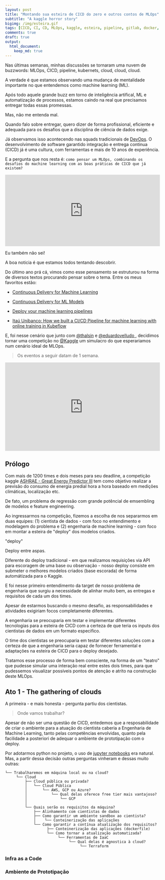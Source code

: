 ```yaml
---
layout: post
title: "Montando sua esteira de CICD do zero e outros contos de MLOps"
subtitle: "A kaggle horror story"
bigimg: /img/esteira.gif
tags: [CICD, CI, CD, MLOps, kaggle, esteira, pipeline, gitlab, docker, aws, s3, lambda, terraform]
comments: true
draft: true
output:
  html_document:
    keep_md: true
---
```


Nas últimas semanas, minhas discussões se tornaram uma nuvem de buzzwords: MLOps, CICD, pipeline, kubernets, cloud, cloud, cloud.

A verdade é que estamos observando uma mudança de mentalidade importante no que entendemos como machine learning (ML).

Após todo aquele grande buzz em torno de inteligência artifical, ML e automatização de processos, estamos caindo na real que precisamos entregar todas essas promessas.

Mas, não me entenda mal.

Quando falo sobre entregar, quero dizer de forma profissional, eficiente e adequada para os desafios que a disciplina de ciência de dados exige.

Já observamos isso acontecendo nas squads tradicionais de [DevOps](https://en.wikipedia.org/wiki/DevOps#History). O desenvolvimento de software garantido integração e entrega continua (CICD) já é uma cultura, com ferramentas e mais de 10 anos de experiência.

E a pergunta que nos resta é: `como pensar um MLOps, combinando os desafios do machine learning com as boas práticas de CICD que já existem?`

<div style="width:100%;height:0;padding-bottom:46%;position:relative;"><iframe src="https://giphy.com/embed/AvAVxpOeUcxgY" width="100%" height="100%" style="position:absolute" frameBorder="0" class="giphy-embed" allowFullScreen></iframe></div><p><a href="https://giphy.com/gifs/question-AvAVxpOeUcxgY"></a></p>

Eu também não sei!

A boa noticia é que estamos todos tentando descobrir.

<script type="text/javascript" src="https://ssl.gstatic.com/trends_nrtr/1982_RC01/embed_loader.js"></script> <script type="text/javascript"> trends.embed.renderExploreWidget("TIMESERIES", {"comparisonItem":[{"keyword":"MLOps","geo":"","time":"today 5-y"}],"category":0,"property":""}, {"exploreQuery":"date=today%205-y&q=MLOps","guestPath":"https://trends.google.com:443/trends/embed/"}); </script>

Do último ano prá cá, vimos como esse pensamento se estruturou na forma de diversos textos procurando pensar sobre o tema. Entre os meus favoritos estão:

- [Continuous Delivery for Machine Learning](https://martinfowler.com/articles/cd4ml.html)

- [Continuous Delivery for ML Models](https://medium.com/onfido-tech/continuous-delivery-for-ml-models-c1f9283aa971)

- [Deploy your machine learning pipelines](https://medium.com/@igorzabukovec/deploy-your-machine-learning-pipelines-28007b985202)

- [Itaú Unibanco: How we built a CI/CD Pipeline for machine learning with online training in Kubeflow](https://cloud.google.com/blog/products/ai-machine-learning/itau-unibanco-how-we-built-a-cicd-pipeline-for-machine-learning-with-online-training-in-kubeflow)

E, foi nesse cenário que junto com [@thalsin](https://www.linkedin.com/in/thales-lima-391372155) e [@eduardovelludo
](https://www.linkedin.com/in/eduardo-prado-a775a5137/), decidimos tornar uma competição no [@Kaggle](https://twitter.com/kaggle) um simulacro do que esperariamos num cenário ideal de MLOps. 

> Os eventos a seguir datam de 1 semana.

<div style="width:100%;height:0;padding-bottom:57%;position:relative;"><iframe src="https://giphy.com/embed/j9djzcMmzg8ow" width="100%" height="100%" style="position:absolute" frameBorder="0" class="giphy-embed" allowFullScreen></iframe></div><p><a href="https://giphy.com/gifs/korea-north-headlines-j9djzcMmzg8ow"></a></p>


## Prólogo 

Com mais de 1200 times e dois meses para seu deadline, a competição kaggle [ASHRAE - Great Energy Predictor III](https://www.kaggle.com/c/ashrae-energy-prediction) tem como objetivo realizar a previsão do consumo de energia predial hora a hora baseado em medições climáticas, localização etc.

De fato, um problema de regressão com grande potêncial de emsembling de modelos e feature engineering.

Ao ingressarmos na competição, fizemos a escolha de nos separarmos em duas equipes: (1) cientista de dados - com foco no entendimento e modelagem do problema e (2) engenharia de machine learning - com foco em montar a esteira de "deploy" dos modelos criados.

"deploy"

Deploy entre aspas. 

Diferente do deploy tradicional - em que realizamos requisições via API para escoragem de uma base ou observação - nosso deploy consiste em submeter o melhores modelos criados (base escorada) de forma automátizada para o Kaggle.

E foi nesse primeiro entendimento da target de nosso problema de engenharia que surgiu a necessidade de alinhar muito bem, as entregas e requisitos de cada um dos times. 

Apesar de estarmos buscando o mesmo desafio, as responsabilidades e atividades exigiriam focos completamente diferentes.

A engenharia se preocuparia em testar e implementar diferentes tecnologias para a esteira de CICD com a certeza de que teria os inputs dos cientistas de dados em um formato especifico.

O time dos cientistas se preocuparia em testar diferentes soluções com a certeza de que a engenharia seria capaz de fornecer ferramental e adaptações na esteira de CICD para o deploy desejado.

Tratamos esse processo de forma bem consciente, na forma de um "teatro" que pudesse simular uma interação real entre estes dois times, para que pudessemos visualizar possíveis pontos de atenção e atrito na construção deste MLOps.

## Ato 1 - The gathering of clouds

A primeira - e mais honesta - pergunta partiu dos cientistas.

> Onde vamos trabalhar?

Apesar de não ser uma questão de CICD, entedemos que a resposabilidade de criar o ambiente para a atuação do cientista caberia a Engenharia de Machine Learning, tanto pelas competências envolvidas, quanto pela facilidade a posteriori de adequar o ambiente de prototipação com o deploy.

Por adotarmos python no projeto, o uso de [jupyter notebooks](https://jupyter.org/) era natural. Mas, a partir dessa decisão outras perguntas vinheram e dessas muito outras:

```
└── Trabalharemos em máquina local ou na cloud?
     └── Cloud
         ├── Cloud pública ou privada?
         │   └── Cloud Pública
         │       └── AWS, GCP ou Azure?
         │           └── Qual delas oferece free tier mais vantajoso?
         │               └── GCP
         │   
         └── Quais serão os requisitos da máquina?  
             ├── Alinhamento com cientistas de dados
             ├── Como garantir um ambiente sandbox ao cientista?
             │    └── Conteinerização das aplicações
             └── Como garantir a contínua atualização dos requisitos?
                   ├── Conteinerização das aplicações (dockerfile)
                   └── Como tornar a atualização automatizada?
                        └── Ferramentas de IaaC
                             └── Qual delas é agnostica à cloud?
                                  └── Terraform
```

### Infra as a Code

<script src="https://gitlab.com/snippets/1908546.js"></script>

### Ambiente de Prototipação






